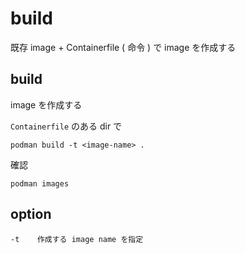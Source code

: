 
# build


既存 image + Containerfile ( 命令 ) で image を作成する


## build

image を作成する

`Containerfile` のある dir で

```
podman build -t <image-name> .
```

確認

```
podman images
```


## option

```
-t    作成する image name を指定
```






